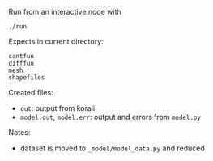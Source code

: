 Run from an interactive node with

```
./run
```


Expects in current directory:

```
cantfun
difffun
mesh
shapefiles
```

Created files:

* `out`: output from korali
* `model.out`, `model.err`: output and errors from `model.py`

Notes:

* dataset is moved to `_model/model_data.py` and reduced
